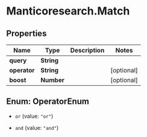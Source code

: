 # Manticoresearch.Match

## Properties

Name | Type | Description | Notes
------------ | ------------- | ------------- | -------------
**query** | **String** |  | 
**operator** | **String** |  | [optional] 
**boost** | **Number** |  | [optional] 



## Enum: OperatorEnum


* `or` (value: `"or"`)

* `and` (value: `"and"`)




